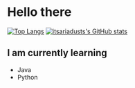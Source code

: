 # Hello there

[![Top Langs](https://github-readme-stats.vercel.app/api/top-langs/?username=itsariadust&hide_border=true&show_icons=true&layout=compact&card_width=300&icon_color=79ff97&text_color=9f9f9f&bg_color=0D1117)](https://github.com/anuraghazra/github-readme-stats)
[![itsariadusts's GitHub stats](https://github-readme-stats.vercel.app/api?username=itsariadust&hide_border=true&show_icons=true&icon_color=79ff97&text_color=9f9f9f&bg_color=0D1117)](https://github.com/anuraghazra/github-readme-stats)

## I am currently learning
- Java
- Python
